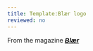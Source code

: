 ```yaml
---
title: Template:Blær logo
reviewed: no
---
```

<vocabulary>
</vocabulary>
From the magazine <a href="https://blaer.is/" style="color: black;font-family:sans-serif;font-weight: bold;"><i>Blær</i></a>
